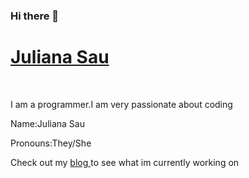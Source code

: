 ### Hi there 👋
<!DOCTYPE html>
<html>
  <body>
    <h1><a href="https://JulianaSau.github.io/" target="_blank">Juliana Sau</a></h1><br>
    <p>I am a programmer.I am very passionate about coding</p>
    <p>Name:Juliana Sau</p>
    <p>Pronouns:They/She</p>
    <p>Check out my <a href="https://juliesau.hashnode.dev/"> blog </a> to see what im currently working on</p>
  </body>
 </html> 
  

<!--
**JulianaSau/JulianaSau** is a ✨ _special_ ✨ repository because its `README.md` (this file) appears on your GitHub profile.

Here are some ideas to get you started:

- 🔭 I’m currently working on ...
- 🌱 I’m currently learning ...
- 👯 I’m looking to collaborate on ...
- 🤔 I’m looking for help with ...
- 💬 Ask me about ...
- 📫 How to reach me: ...
- 😄 Pronouns: ...
- ⚡ Fun fact: ...
-->
